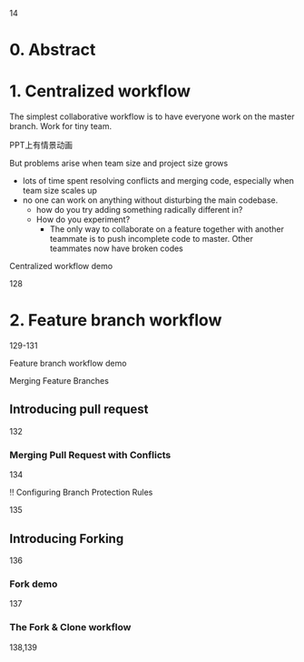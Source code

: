 14



# 0. Abstract





# 1. Centralized workflow

The simplest collaborative workflow is to have everyone work on the master branch. Work for tiny team. 

PPT上有情景动画

But problems arise when team size and project size grows

+ lots of time spent resolving conflicts and merging code, especially when team size scales up
+ no one can work on anything without disturbing the main codebase.
  + how do you try adding something radically different in?
  + How do you experiment?
    + The only way to collaborate on a feature together with another teammate is to push incomplete code to master. Other teammates now have broken codes

Centralized workflow demo

128





# 2. Feature branch workflow 



129-131





Feature branch workflow demo



Merging Feature Branches





## Introducing pull request



132





### Merging Pull Request with Conflicts

134





:bangbang: Configuring Branch Protection Rules

135



## Introducing Forking

136



### Fork demo

137



### The Fork & Clone workflow

138,139

